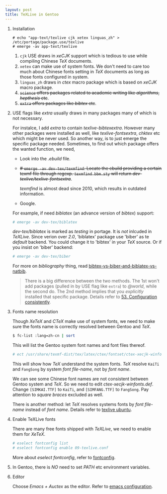 ```yaml
---
layout: post
title: TeXLive in Gentoo
---
```


1. Installation

    ```
    # echo "app-text/texlive cjk xetex linguas_zh" > /etc/portage/package.use/texlive
    # emerge -av app-text/texlive
    ```

    1. `cjk` USE draws in *xeCJK* support which is tedious to use while compiling Chinese *TeX* documents.
    2. `xetex` can make use of system fonts. We don't need to care too much about Chinese fonts setting in *TeX* documents as long as those fonts configured in system.
    3. `linguas_zh` draws in *ctex* macro package which is based on *xeCJK* macro package.
    4. <s>`science` offers packages related to academic writing like *algorithms*, *hepthesis* etc</s>.
    5. <s>`extra` offers packages like *bibtex* etc</s>.
2. USE flags like *extra* usually draws in many packages many of which is not necessary.

    For instalce, I add *extra* to contain *texlive-bibtexextra*. However many other packages were installed as well, like *texlive-fontsextra*, *chktex* etc which might be never used. So another way, is to just emerge the specific package needed. Sometimes, to find out which package offers the wanted function, we need,

    - Look into the *.ebuild* file.
    - <s># `emerge -av dev-tex/texmfind`. Locate the ebuild providing a certain texmf file through regexp. `texmfind bbm.sty` will return *dev-texlive/texlive-fontsextra*</s>.

        *texmfind* is almost dead since 2010, which results in outdated information.
    - Google.

    For example, if need *biblatex* (an advance version of *bibtex*) support:

    ```bash
    # emerge -av dev-tex/biblatex
    ```

    *dev-tex/biblatex* is marked as *testing* in portage. It is *not* inlcuded in *TeXLive*. Since verion over *2.0*, 'biblatex' package use 'biber' as te *default* backend. You could change it to 'bibtex' in your *TeX* source. Or if you insist on 'biber' backend:

    ```bash
    # emerge -av dev-tex/biber
    ```

    For more on *bibliography* thing, read [bibtex-vs-biber-and-biblatex-vs-natbib](http://tex.stackexchange.com/a/25702).

    > There is a big difference between the two methods. The 1st won't add packages (pulled in by USE flag like `extra`) to *@world*, while the second do. The 2nd method implies that you *explicitly* installed that specific package. Details refer to [53. Configuration consistently](http://www.fangxiang.tk/2015/03/25/gentoo-installation/).
2. Fonts name resolution

    Though *XeTeX* and *CTeX* make use of system fonts, we need to make sure the fonts name is correctly resolved between Gentoo and *TeX*.

    ```bash
    $ fc-list :lang=zh-cn | sort
    ```
    This will list the Gentoo system font names and font files thereof.

    ```bash
    # ect /usr/share/texmf-dist/tex/latex/ctex/fontset/ctex-xecjk-winfonts.def
    ```
    This will show how *TeX* understand the system fonts. *TeX* resolve `KaiTi` and `FangSong` by system *font file-name*, not by *font name*.

    We can see some Chinese font names are not consistent between Gentoo system and *TeX*. So we need to edit *ctex-xecjk-winfonts.def*. Change `[SIMKAI.TTF]` to `KaiTi`, and `[SIMFANG.TTF]` to `FangSong`. Pay attention to *square braces* excluded as well.

    There is another method: let *TeX* resolves systems fonts by *font file-name* instead of *font name*. Details refer to [texlive ubuntu](http://www.fangxiang.tk/2015/02/03/TeXLive-2014-Ubuntu-Installation/).
3. Enable TeXLive fonts

    There are many free fonts shipped with *TeXLive*, we need to enable them for *XeTeX*.

    ```bash
    # eselect fontconfig list
    # eselect fontconfig enable 09-texlive.conf
    ```
    More about *eselect fontconfig*, refer to [fontconfig](http://www.fangxiang.tk/2015/04/13/fontconfig/).
4. In Gentoo, there is *NO* need to set *PATH* etc environment variables.
5. Editor

    Choose *Emacs + Auctex* as the editor. Refer to [emacs configuration](http://www.fangxiang.tk/2014/07/12/emacs-configuration/).
